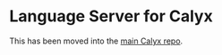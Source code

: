 # Language Server for Calyx

This has been moved into the [main Calyx repo](https://github.com/calyxir/calyx/tree/main/calyx-lsp).

